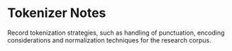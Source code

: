 # Tokenizer Notes

Record tokenization strategies, such as handling of punctuation,
encoding considerations and normalization techniques for the research
corpus.

